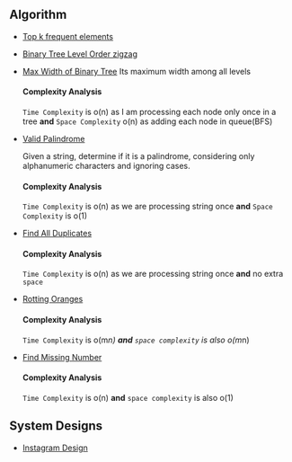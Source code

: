 ## Algorithm

- [Top k frequent elements](/array/top_k_frequent_elements.rb)

- [Binary Tree Level Order zigzag](/tree/zigzag_level_order.rb)

- [Max Width of Binary Tree](https://leetcode.com/problems/maximum-width-of-binary-tree/submissions/)
  Its maximum width among all levels
  
  #### Complexity Analysis
  `Time Complexity` is o(n) as I am processing each node only once in a tree **and** `Space Complexity` o(n) as adding each node in queue(BFS)
  
- [Valid Palindrome](https://leetcode.com/problems/valid-palindrome/)

  Given a string, determine if it is a palindrome, considering only alphanumeric characters and ignoring cases.
  #### Complexity Analysis
    `Time Complexity` is o(n) as we are processing string once **and** `Space Complexity` is o(1)

- [Find All Duplicates](https://leetcode.com/problems/find-all-duplicates-in-an-array/submissions/)

  #### Complexity Analysis
     `Time Complexity` is o(n) as we are processing string once **and** no extra `space`

- [Rotting Oranges](https://leetcode.com/problems/rotting-oranges/submissions/)

  #### Complexity Analysis
     `Time Complexity` is o(m*n) **and** `space complexity` is also o(m*n)       

- [Find Missing Number](https://leetcode.com/problems/missing-number/submissions/) 
  #### Complexity Analysis
     `Time Complexity` is o(n) **and** `space complexity` is also o(1)  

## System Designs

- [Instagram Design](system_designs/insta.md)